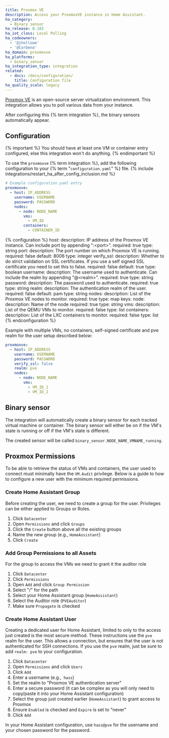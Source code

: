 ```yaml
---
title: Proxmox VE
description: Access your ProxmoxVE instance in Home Assistant.
ha_category:
  - Binary sensor
ha_release: 0.103
ha_iot_class: Local Polling
ha_codeowners:
  - '@jhollowe'
  - '@Corbeno'
ha_domain: proxmoxve
ha_platforms:
  - binary_sensor
ha_integration_type: integration
related:
  - docs: /docs/configuration/
    title: Configuration file
ha_quality_scale: legacy
---
```


[Proxmox VE](https://www.proxmox.com/en/) is an open-source server virtualization environment. This integration allows you to poll various data from your instance.

After configuring this {% term integration %}, the binary sensors automatically appear.

## Configuration

{% important %}
You should have at least one VM or container entry configured, else this integration won't do anything.
{% endimportant %}

To use the `proxmoxve` {% term integration %}, add the following configuration to your {% term "`configuration.yaml`" %} file.
{% include integrations/restart_ha_after_config_inclusion.md %}

```yaml
# Example configuration.yaml entry
proxmoxve:
  - host: IP_ADDRESS
    username: USERNAME
    password: PASSWORD
    nodes:
      - node: NODE_NAME
        vms:
          - VM_ID
        containers:
          - CONTAINER_ID
```

{% configuration %}
host:
  description: IP address of the Proxmox VE instance. Can include port by appending ":\<port\>".
  required: true
  type: string
port:
  description: The port number on which Proxmox VE is running.
  required: false
  default: 8006
  type: integer
verify_ssl:
  description: Whether to do strict validation on SSL certificates. If you use a self signed SSL certificate you need to set this to false.
  required: false
  default: true
  type: boolean
username:
  description: The username used to authenticate. Can include the realm by appending "@\<realm\>".
  required: true
  type: string
password:
  description: The password used to authenticate.
  required: true
  type: string
realm:
  description: The authentication realm of the user.
  required: false
  default: pam
  type: string
nodes:
  description: List of the Proxmox VE nodes to monitor.
  required: true
  type: map
  keys:
    node:
      description: Name of the node
      required: true
      type: string
    vms:
      description: List of the QEMU VMs to monitor.
      required: false
      type: list
    containers:
      description: List of the LXC containers to monitor.
      required: false
      type: list
{% endconfiguration %}

Example with multiple VMs, no containers, self-signed certificate and pve realm for the user setup described below:

```yaml
proxmoxve:
  - host: IP_ADDRESS
    username: USERNAME
    password: PASSWORD
    verify_ssl: false
    realm: pve
    nodes:
      - node: NODE_NAME
        vms:
          - VM_ID_1
          - VM_ID_2
```

## Binary sensor

The integration will automatically create a binary sensor for each tracked virtual machine or container. The binary sensor will either be on if the VM's state is running or off if the VM's state is different.

The created sensor will be called `binary_sensor.NODE_NAME_VMNAME_running`.

## Proxmox Permissions

To be able to retrieve the status of VMs and containers, the user used to connect must minimally have the `VM.Audit` privilege. Below is a guide to how to configure a new user with the minimum required permissions.

### Create Home Assistant Group

Before creating the user, we need to create a group for the user.
Privileges can be either applied to Groups or Roles.

1. Click `Datacenter`
2. Open `Permissions` and click `Groups`
3. Click the `Create` button above all the existing groups
4. Name the new group (e.g., `HomeAssistant`)
5. Click `Create`

### Add Group Permissions to all Assets

For the group to access the VMs we need to grant it the auditor role

1. Click `Datacenter`
2. Click `Permissions`
3. Open `Add` and click `Group Permission`
4. Select "/" for the path
5. Select your Home Assistant group (`HomeAssistant`)
6. Select the Auditor role (`PVEAuditor`)
7. Make sure `Propagate` is checked

### Create Home Assistant User

Creating a dedicated user for Home Assistant, limited to only to the access just created is the most secure method. These instructions use the `pve` realm for the user. This allows a connection, but ensures that the user is not authenticated for SSH connections. If you use the `pve` realm, just be sure to add `realm: pve` to your configuration.

1. Click `Datacenter`
2. Open `Permissions` and click `Users`
3. Click `Add`
4. Enter a username (e.g.,` hass`)
5. Set the realm to "Proxmox VE authentication server"
6. Enter a secure password (it can be complex as you will only need to copy/paste it into your Home Assistant configuration)
7. Select the group just created earlier (`HomeAssistant`) to grant access to Proxmox
8. Ensure `Enabled` is checked and `Expire` is set to "never"
9. Click `Add`

In your Home Assistant configuration, use `hass@pve` for the username and your chosen password for the password.
